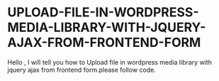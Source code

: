 # UPLOAD-FILE-IN-WORDPRESS-MEDIA-LIBRARY-WITH-JQUERY-AJAX-FROM-FRONTEND-FORM

Hello , I will tell you how to Upload file in wordpress media library with jquery ajax from frontend form.please follow code.
